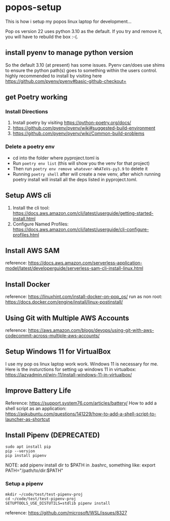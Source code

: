 # popos-setup

This is how i setup my popos linux laptop for development...

Pop os version 22 uses python 3.10 as the default. If you try and remove it, you will have to rebuild the box :-(.

## install pyenv to manage python version
So the default 3.10 (at present) has some issues.  Pyenv can/does use shims to ensure the python path(s) goes to something within the users control. highly recommended to install by visiting here https://github.com/pyenv/pyenv#basic-github-checkout=

## get Poetry working

### Install Directions
1. Install poetry by visiting https://python-poetry.org/docs/
2. https://github.com/pyenv/pyenv/wiki#suggested-build-environment
3. https://github.com/pyenv/pyenv/wiki/Common-build-problems

### Delete a poetry env
- cd into the folder where pyproject.toml is
- Run ```poetry env list``` (this will show you the venv for that project)
- Then run ```poetry env remove whatever-WhATeVs-py3.9``` to delete it
- Running ```poetry shell``` after will create a new venv, after which running poetry install will install all the deps listed in pyproject.toml.


## Setup AWS cli

1. Install the cli tool: https://docs.aws.amazon.com/cli/latest/userguide/getting-started-install.html
2. Configure Named Profiles: https://docs.aws.amazon.com/cli/latest/userguide/cli-configure-profiles.html

## Install AWS SAM

reference: https://docs.aws.amazon.com/serverless-application-model/latest/developerguide/serverless-sam-cli-install-linux.html

## Install Docker

reference: https://linuxhint.com/install-docker-on-pop_os/
run as non root: https://docs.docker.com/engine/install/linux-postinstall/

## Using Git with Multiple AWS Accounts

reference: https://aws.amazon.com/blogs/devops/using-git-with-aws-codecommit-across-multiple-aws-accounts/

## Setup Windows 11 for VirtualBox

I use my pop os linux laptop work work. Windows 11 is necessary for me.  Here is the insturctions for setting up windows 11 in virtualbox: https://lazyadmin.nl/win-11/install-windows-11-in-virtualbox/

## Improve Battery Life

Reference: https://support.system76.com/articles/battery/
How to add a shell script as an application: https://askubuntu.com/questions/141229/how-to-add-a-shell-script-to-launcher-as-shortcut


## Install Pipenv (DEPRECATED)

```
sudo apt install pip
pip --version
pip install pipenv
```
NOTE: add pipenv install dir to $PATH in .bashrc, something like: export PATH="/path/to/dir:$PATH"

### Setup a pipenv
```
mkdir ~/code/test/test-pipenv-proj
cd ~/code/test/test-pipenv-proj
SETUPTOOLS_USE_DISTUTILS=stdlib pipenv install
```
reference: https://github.com/microsoft/WSL/issues/8327

